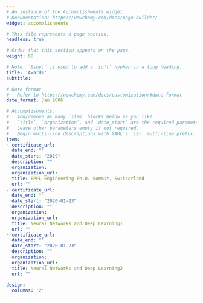 ```yaml
---
# An instance of the Accomplishments widget.
# Documentation: https://wowchemy.com/docs/page-builder/
widget: accomplishments

# This file represents a page section.
headless: true

# Order that this section appears on the page.
weight: 60

# Note: `&shy;` is used to add a 'soft' hyphen in a long heading.
title: 'Awards'
subtitle:

# Date format
#   Refer to https://wowchemy.com/docs/customization/#date-format
date_format: Jan 2006

# Accomplishments.
#   Add/remove as many `item` blocks below as you like.
#   `title`, `organization`, and `date_start` are the required parameters.
#   Leave other parameters empty if not required.
#   Begin multi-line descriptions with YAML's `|2-` multi-line prefix.
item:
- certificate_url: 
  date_end: ""
  date_start: "2019"
  description: ""
  organization: 
  organization_url: 
  title: EPFL Engineering Ph.D. Summit, Switzerland
  url: ""
- certificate_url: 
  date_end: ""
  date_start: "2020-01-23"
  description: ""
  organization: 
  organization_url: 
  title: Neural Networks and Deep Learning1
  url: ""
- certificate_url: 
  date_end: ""
  date_start: "2020-01-23"
  description: ""
  organization: 
  organization_url: 
  title: Neural Networks and Deep Learning2
  url: ""

design:
  columns: '2' 
---
```

